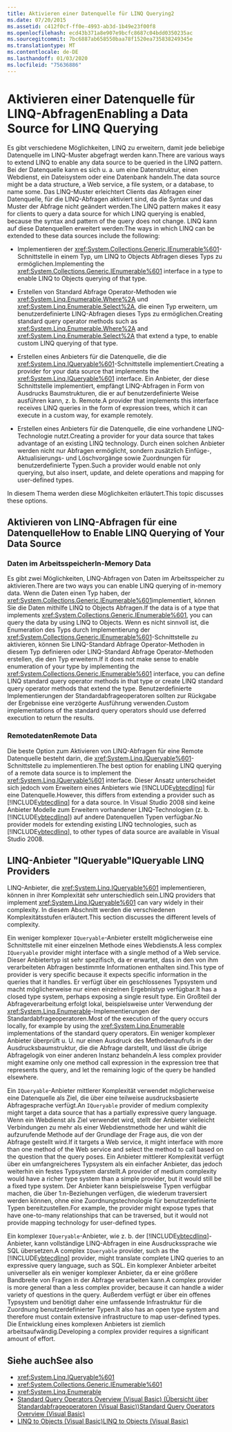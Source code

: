 ```yaml
---
title: Aktivieren einer Datenquelle für LINQ Querying2
ms.date: 07/20/2015
ms.assetid: c412f0cf-ff0e-4993-ab3d-1b49e23f00f8
ms.openlocfilehash: ecd43b371a8e907e9bcfc8687c04bdd0350235ac
ms.sourcegitcommit: 7bc6887ab658550baa78f1520ea735838249345e
ms.translationtype: MT
ms.contentlocale: de-DE
ms.lasthandoff: 01/03/2020
ms.locfileid: "75636886"
---
```

# <a name="enabling-a-data-source-for-linq-querying"></a><span data-ttu-id="9d228-102">Aktivieren einer Datenquelle für LINQ-Abfragen</span><span class="sxs-lookup"><span data-stu-id="9d228-102">Enabling a Data Source for LINQ Querying</span></span>

<span data-ttu-id="9d228-103">Es gibt verschiedene Möglichkeiten, LINQ zu erweitern, damit jede beliebige Datenquelle im LINQ-Muster abgefragt werden kann.</span><span class="sxs-lookup"><span data-stu-id="9d228-103">There are various ways to extend LINQ to enable any data source to be queried in the LINQ pattern.</span></span> <span data-ttu-id="9d228-104">Bei der Datenquelle kann es sich u. a. um eine Datenstruktur, einen Webdienst, ein Dateisystem oder eine Datenbank handeln.</span><span class="sxs-lookup"><span data-stu-id="9d228-104">The data source might be a data structure, a Web service, a file system, or a database, to name some.</span></span> <span data-ttu-id="9d228-105">Das LINQ-Muster erleichtert Clients das Abfragen einer Datenquelle, für die LINQ-Abfragen aktiviert sind, da die Syntax und das Muster der Abfrage nicht geändert werden.</span><span class="sxs-lookup"><span data-stu-id="9d228-105">The LINQ pattern makes it easy for clients to query a data source for which LINQ querying is enabled, because the syntax and pattern of the query does not change.</span></span> <span data-ttu-id="9d228-106">LINQ kann auf diese Datenquellen erweitert werden:</span><span class="sxs-lookup"><span data-stu-id="9d228-106">The ways in which LINQ can be extended to these data sources include the following:</span></span>

- <span data-ttu-id="9d228-107">Implementieren der <xref:System.Collections.Generic.IEnumerable%601>-Schnittstelle in einem Typ, um LINQ to Objects Abfragen dieses Typs zu ermöglichen.</span><span class="sxs-lookup"><span data-stu-id="9d228-107">Implementing the <xref:System.Collections.Generic.IEnumerable%601> interface in a type to enable LINQ to Objects querying of that type.</span></span>

- <span data-ttu-id="9d228-108">Erstellen von Standard Abfrage Operator-Methoden wie <xref:System.Linq.Enumerable.Where%2A> und <xref:System.Linq.Enumerable.Select%2A>, die einen Typ erweitern, um benutzerdefinierte LINQ-Abfragen dieses Typs zu ermöglichen.</span><span class="sxs-lookup"><span data-stu-id="9d228-108">Creating standard query operator methods such as <xref:System.Linq.Enumerable.Where%2A> and <xref:System.Linq.Enumerable.Select%2A> that extend a type, to enable custom LINQ querying of that type.</span></span>

- <span data-ttu-id="9d228-109">Erstellen eines Anbieters für die Datenquelle, die die <xref:System.Linq.IQueryable%601>-Schnittstelle implementiert.</span><span class="sxs-lookup"><span data-stu-id="9d228-109">Creating a provider for your data source that implements the <xref:System.Linq.IQueryable%601> interface.</span></span> <span data-ttu-id="9d228-110">Ein Anbieter, der diese Schnittstelle implementiert, empfängt LINQ-Abfragen in Form von Ausdrucks Baumstrukturen, die er auf benutzerdefinierte Weise ausführen kann, z. b. Remote.</span><span class="sxs-lookup"><span data-stu-id="9d228-110">A provider that implements this interface receives LINQ queries in the form of expression trees, which it can execute in a custom way, for example remotely.</span></span>

- <span data-ttu-id="9d228-111">Erstellen eines Anbieters für die Datenquelle, die eine vorhandene LINQ-Technologie nutzt.</span><span class="sxs-lookup"><span data-stu-id="9d228-111">Creating a provider for your data source that takes advantage of an existing LINQ technology.</span></span> <span data-ttu-id="9d228-112">Durch einen solchen Anbieter werden nicht nur Abfragen ermöglicht, sondern zusätzlich Einfüge-, Aktualisierungs- und Löschvorgänge sowie Zuordnungen für benutzerdefinierte Typen.</span><span class="sxs-lookup"><span data-stu-id="9d228-112">Such a provider would enable not only querying, but also insert, update, and delete operations and mapping for user-defined types.</span></span>

<span data-ttu-id="9d228-113">In diesem Thema werden diese Möglichkeiten erläutert.</span><span class="sxs-lookup"><span data-stu-id="9d228-113">This topic discusses these options.</span></span>

## <a name="how-to-enable-linq-querying-of-your-data-source"></a><span data-ttu-id="9d228-114">Aktivieren von LINQ-Abfragen für eine Datenquelle</span><span class="sxs-lookup"><span data-stu-id="9d228-114">How to Enable LINQ Querying of Your Data Source</span></span>

### <a name="in-memory-data"></a><span data-ttu-id="9d228-115">Daten im Arbeitsspeicher</span><span class="sxs-lookup"><span data-stu-id="9d228-115">In-Memory Data</span></span>
 <span data-ttu-id="9d228-116">Es gibt zwei Möglichkeiten, LINQ-Abfragen von Daten im Arbeitsspeicher zu aktivieren.</span><span class="sxs-lookup"><span data-stu-id="9d228-116">There are two ways you can enable LINQ querying of in-memory data.</span></span> <span data-ttu-id="9d228-117">Wenn die Daten einen Typ haben, der <xref:System.Collections.Generic.IEnumerable%601>implementiert, können Sie die Daten mithilfe LINQ to Objects Abfragen.</span><span class="sxs-lookup"><span data-stu-id="9d228-117">If the data is of a type that implements <xref:System.Collections.Generic.IEnumerable%601>, you can query the data by using LINQ to Objects.</span></span> <span data-ttu-id="9d228-118">Wenn es nicht sinnvoll ist, die Enumeration des Typs durch Implementierung der <xref:System.Collections.Generic.IEnumerable%601>-Schnittstelle zu aktivieren, können Sie LINQ-Standard Abfrage Operator-Methoden in diesem Typ definieren oder LINQ-Standard Abfrage Operator-Methoden erstellen, die den Typ erweitern.</span><span class="sxs-lookup"><span data-stu-id="9d228-118">If it does not make sense to enable enumeration of your type by implementing the <xref:System.Collections.Generic.IEnumerable%601> interface, you can define LINQ standard query operator methods in that type or create LINQ standard query operator methods that extend the type.</span></span> <span data-ttu-id="9d228-119">Benutzerdefinierte Implementierungen der Standardabfrageoperatoren sollten zur Rückgabe der Ergebnisse eine verzögerte Ausführung verwenden.</span><span class="sxs-lookup"><span data-stu-id="9d228-119">Custom implementations of the standard query operators should use deferred execution to return the results.</span></span>

### <a name="remote-data"></a><span data-ttu-id="9d228-120">Remotedaten</span><span class="sxs-lookup"><span data-stu-id="9d228-120">Remote Data</span></span>
 <span data-ttu-id="9d228-121">Die beste Option zum Aktivieren von LINQ-Abfragen für eine Remote Datenquelle besteht darin, die <xref:System.Linq.IQueryable%601>-Schnittstelle zu implementieren.</span><span class="sxs-lookup"><span data-stu-id="9d228-121">The best option for enabling LINQ querying of a remote data source is to implement the <xref:System.Linq.IQueryable%601> interface.</span></span> <span data-ttu-id="9d228-122">Dieser Ansatz unterscheidet sich jedoch vom Erweitern eines Anbieters wie [!INCLUDE[vbtecdlinq](~/includes/vbtecdlinq-md.md)] für eine Datenquelle.</span><span class="sxs-lookup"><span data-stu-id="9d228-122">However, this differs from extending a provider such as [!INCLUDE[vbtecdlinq](~/includes/vbtecdlinq-md.md)] for a data source.</span></span> <span data-ttu-id="9d228-123">In Visual Studio 2008 sind keine Anbieter Modelle zum Erweitern vorhandener LINQ-Technologien (z. b. [!INCLUDE[vbtecdlinq](~/includes/vbtecdlinq-md.md)]) auf andere Datenquellen Typen verfügbar.</span><span class="sxs-lookup"><span data-stu-id="9d228-123">No provider models for extending existing LINQ technologies, such as [!INCLUDE[vbtecdlinq](~/includes/vbtecdlinq-md.md)], to other types of data source are available in Visual Studio 2008.</span></span>

## <a name="iqueryable-linq-providers"></a><span data-ttu-id="9d228-124">LINQ-Anbieter "IQueryable"</span><span class="sxs-lookup"><span data-stu-id="9d228-124">IQueryable LINQ Providers</span></span>
 <span data-ttu-id="9d228-125">LINQ-Anbieter, die <xref:System.Linq.IQueryable%601> implementieren, können in ihrer Komplexität sehr unterschiedlich sein.</span><span class="sxs-lookup"><span data-stu-id="9d228-125">LINQ providers that implement <xref:System.Linq.IQueryable%601> can vary widely in their complexity.</span></span> <span data-ttu-id="9d228-126">In diesem Abschnitt werden die verschiedenen Komplexitätsstufen erläutert.</span><span class="sxs-lookup"><span data-stu-id="9d228-126">This section discusses the different levels of complexity.</span></span>

 <span data-ttu-id="9d228-127">Ein weniger komplexer `IQueryable`-Anbieter erstellt möglicherweise eine Schnittstelle mit einer einzelnen Methode eines Webdiensts.</span><span class="sxs-lookup"><span data-stu-id="9d228-127">A less complex `IQueryable` provider might interface with a single method of a Web service.</span></span> <span data-ttu-id="9d228-128">Dieser Anbietertyp ist sehr spezifisch, da er erwartet, dass in den von ihm verarbeiteten Abfragen bestimmte Informationen enthalten sind.</span><span class="sxs-lookup"><span data-stu-id="9d228-128">This type of provider is very specific because it expects specific information in the queries that it handles.</span></span> <span data-ttu-id="9d228-129">Er verfügt über ein geschlossenes Typsystem und macht möglicherweise nur einen einzelnen Ergebnistyp verfügbar.</span><span class="sxs-lookup"><span data-stu-id="9d228-129">It has a closed type system, perhaps exposing a single result type.</span></span> <span data-ttu-id="9d228-130">Ein Großteil der Abfrageverarbeitung erfolgt lokal, beispielsweise unter Verwendung der <xref:System.Linq.Enumerable>-Implementierungen der Standardabfrageoperatoren.</span><span class="sxs-lookup"><span data-stu-id="9d228-130">Most of the execution of the query occurs locally, for example by using the <xref:System.Linq.Enumerable> implementations of the standard query operators.</span></span> <span data-ttu-id="9d228-131">Ein weniger komplexer Anbieter überprüft u. U. nur einen Ausdruck des Methodenaufrufs in der Ausdrucksbaumstruktur, die die Abfrage darstellt, und lässt die übrige Abfragelogik von einer anderen Instanz behandeln.</span><span class="sxs-lookup"><span data-stu-id="9d228-131">A less complex provider might examine only one method call expression in the expression tree that represents the query, and let the remaining logic of the query be handled elsewhere.</span></span>

 <span data-ttu-id="9d228-132">Ein `IQueryable`-Anbieter mittlerer Komplexität verwendet möglicherweise eine Datenquelle als Ziel, die über eine teilweise ausdrucksbasierte Abfragesprache verfügt.</span><span class="sxs-lookup"><span data-stu-id="9d228-132">An `IQueryable` provider of medium complexity might target a data source that has a partially expressive query language.</span></span> <span data-ttu-id="9d228-133">Wenn ein Webdienst als Ziel verwendet wird, stellt der Anbieter vielleicht Verbindungen zu mehr als einer Webdienstmethode her und wählt die aufzurufende Methode auf der Grundlage der Frage aus, die von der Abfrage gestellt wird.</span><span class="sxs-lookup"><span data-stu-id="9d228-133">If it targets a Web service, it might interface with more than one method of the Web service and select the method to call based on the question that the query poses.</span></span> <span data-ttu-id="9d228-134">Ein Anbieter mittlerer Komplexität verfügt über ein umfangreicheres Typsystem als ein einfacher Anbieter, das jedoch weiterhin ein festes Typsystem darstellt.</span><span class="sxs-lookup"><span data-stu-id="9d228-134">A provider of medium complexity would have a richer type system than a simple provider, but it would still be a fixed type system.</span></span> <span data-ttu-id="9d228-135">Der Anbieter kann beispielsweise Typen verfügbar machen, die über 1:n-Beziehungen verfügen, die wiederum traversiert werden können, ohne eine Zuordnungstechnologie für benutzerdefinierte Typen bereitzustellen.</span><span class="sxs-lookup"><span data-stu-id="9d228-135">For example, the provider might expose types that have one-to-many relationships that can be traversed, but it would not provide mapping technology for user-defined types.</span></span>

 <span data-ttu-id="9d228-136">Ein komplexer `IQueryable`-Anbieter, wie z. b. der [!INCLUDE[vbtecdlinq](~/includes/vbtecdlinq-md.md)]-Anbieter, kann vollständige LINQ-Abfragen in eine Ausdruckssprache wie SQL übersetzen.</span><span class="sxs-lookup"><span data-stu-id="9d228-136">A complex `IQueryable` provider, such as the [!INCLUDE[vbtecdlinq](~/includes/vbtecdlinq-md.md)] provider, might translate complete LINQ queries to an expressive query language, such as SQL.</span></span> <span data-ttu-id="9d228-137">Ein komplexer Anbieter arbeitet universeller als ein weniger komplexer Anbieter, da er eine größere Bandbreite von Fragen in der Abfrage verarbeiten kann.</span><span class="sxs-lookup"><span data-stu-id="9d228-137">A complex provider is more general than a less complex provider, because it can handle a wider variety of questions in the query.</span></span> <span data-ttu-id="9d228-138">Außerdem verfügt er über ein offenes Typsystem und benötigt daher eine umfassende Infrastruktur für die Zuordnung benutzerdefinierter Typen.</span><span class="sxs-lookup"><span data-stu-id="9d228-138">It also has an open type system and therefore must contain extensive infrastructure to map user-defined types.</span></span> <span data-ttu-id="9d228-139">Die Entwicklung eines komplexen Anbieters ist ziemlich arbeitsaufwändig.</span><span class="sxs-lookup"><span data-stu-id="9d228-139">Developing a complex provider requires a significant amount of effort.</span></span>

## <a name="see-also"></a><span data-ttu-id="9d228-140">Siehe auch</span><span class="sxs-lookup"><span data-stu-id="9d228-140">See also</span></span>

- <xref:System.Linq.IQueryable%601>
- <xref:System.Collections.Generic.IEnumerable%601>
- <xref:System.Linq.Enumerable>
- [<span data-ttu-id="9d228-141">Standard Query Operators Overview (Visual Basic) (Übersicht über Standardabfrageoperatoren (Visual Basic))</span><span class="sxs-lookup"><span data-stu-id="9d228-141">Standard Query Operators Overview (Visual Basic)</span></span>](../../../../visual-basic/programming-guide/concepts/linq/standard-query-operators-overview.md)
- [<span data-ttu-id="9d228-142">LINQ to Objects (Visual Basic)</span><span class="sxs-lookup"><span data-stu-id="9d228-142">LINQ to Objects (Visual Basic)</span></span>](../../../../visual-basic/programming-guide/concepts/linq/linq-to-objects.md)
